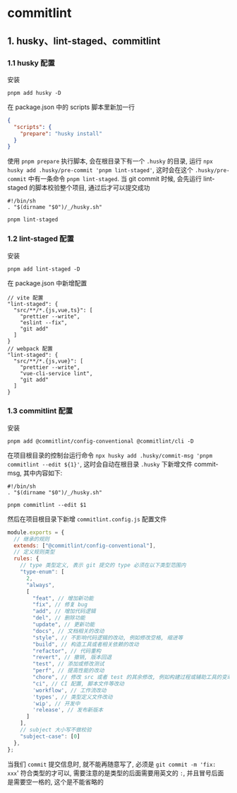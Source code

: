 
# commitlint

## 1. husky、lint-staged、commitlint

### 1.1 husky 配置

安装

```
pnpm add husky -D
```

在 package.json 中的 scripts 脚本里新加一行

```json
{
  "scripts": {
    "prepare": "husky install"
  }
}
```

使用 `pnpm prepare` 执行脚本, 会在根目录下有一个 `.husky` 的目录, 运行 `npx husky add .husky/pre-commit 'pnpm lint-staged'`, 这时会在这个 `.husky/pre-commit` 中有一条命令 `pnpm lint-staged`. 当 git commit 时候, 会先运行 lint-staged 的脚本校验整个项目, 通过后才可以提交成功

```
#!/bin/sh
. "$(dirname "$0")/_/husky.sh"

pnpm lint-staged
```

### 1.2 lint-staged 配置

安装

```
pnpm add lint-staged -D
```

在 package.json 中新增配置

```
// vite 配置
"lint-staged": {
  "src/**/*.{js,vue,ts}": [
    "prettier --write",
    "eslint --fix",
    "git add"
  ]
}
// webpack 配置
"lint-staged": {
  "src/**/*.{js,vue}": [
    "prettier --write",
    "vue-cli-service lint",
    "git add"
  ]
}
```

### 1.3 commitlint 配置

安装

```
pnpm add @commitlint/config-conventional @commitlint/cli -D
```

在项目根目录的控制台运行命令 `npx husky add .husky/commit-msg 'pnpm commitlint --edit ${1}'`, 这时会自动在根目录 `.husky` 下新增文件 commit-msg, 其中内容如下:

```
#!/bin/sh
. "$(dirname "$0")/_/husky.sh"

pnpm commitlint --edit $1
```

然后在项目根目录下新增 `commitlint.config.js` 配置文件

```js
module.exports = {
  // 继承的规则
  extends: ["@commitlint/config-conventional"],
  // 定义规则类型
  rules: {
    // type 类型定义, 表示 git 提交的 type 必须在以下类型范围内
    "type-enum": [
      2,
      "always",
      [
        "feat", // 增加新功能
        "fix", // 修复 bug
        "add", // 增加代码逻辑
        "del", // 删除功能
        "update", // 更新功能
        "docs", // 文档相关的改动
        "style", // 不影响代码逻辑的改动, 例如修改空格, 缩进等
        "build", // 构造工具或者相关依赖的改动
        "refactor", // 代码重构
        "revert", // 撤销, 版本回退
        "test", // 添加或修改测试
        "perf", // 提高性能的改动
        "chore", // 修改 src 或者 test 的其余修改, 例如构建过程或辅助工具的变动
        "ci", // CI 配置, 脚本文件等改动
        'workflow', // 工作流改动
        'types', // 类型定义文件改动
        'wip', // 开发中
        'release', // 发布新版本
      ]
    ],
    // subject 大小写不做校验
    "subject-case": [0]
  },
};
```
当我们 `commit` 提交信息时, 就不能再随意写了, 必须是 `git commit -m 'fix: xxx`' 符合类型的才可以, 需要注意的是类型的后面需要用英文的 `:`, 并且冒号后面是需要空一格的, 这个是不能省略的
